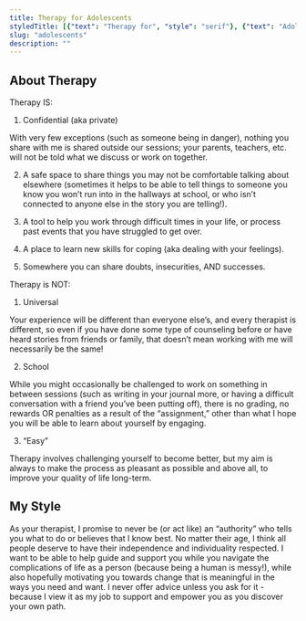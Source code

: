 ```yaml
---
title: Therapy for Adolescents
styledTitle: [{"text": "Therapy for", "style": "serif"}, {"text": "Adolescents", "style": "display"},]
slug: "adolescents"
description: ""
---
```


## About Therapy

Therapy IS:

1. Confidential (aka private)

With very few exceptions (such as someone being in danger), nothing you share with me is shared outside our sessions; your parents, teachers, etc. will not be told what we discuss or work on together.

2. A safe space to share things you may not be comfortable talking about elsewhere (sometimes it helps to be able to tell things to someone you know you won’t run into in the hallways at school, or who isn’t connected to anyone else in the story you are telling!).

3. A tool to help you work through difficult times in your life, or process past events that you have struggled to get over.

4. A place to learn new skills for coping (aka dealing with your feelings).

5. Somewhere you can share doubts, insecurities, AND successes.

Therapy is NOT:

1. Universal

Your experience will be different than everyone else’s, and every therapist is different, so even if you have done some type of counseling before or have heard stories from friends or family, that doesn’t mean working with me will necessarily be the same!

2. School

While you might occasionally be challenged to work on something in between sessions (such as writing in your journal more, or having a difficult conversation with a friend you’ve been putting off), there is no grading, no rewards OR penalties as a result of the “assignment,” other than what I hope you will be able to learn about yourself by engaging.

3. “Easy”

Therapy involves challenging yourself to become better, but my aim is always to make the process as pleasant as possible and above all, to improve your quality of life long-term.

## My Style

As your therapist, I promise to never be (or act like) an “authority” who tells you what to do or believes that I know best. No matter their age, I think all people deserve to have their independence and individuality respected. I want to be able to help guide and support you while you navigate the complications of life as a person (because being a human is messy!), while also hopefully motivating you towards change that is meaningful in the ways you need and want. I never offer advice unless you ask for it - because I view it as my job to support and empower you as you discover your own path.
